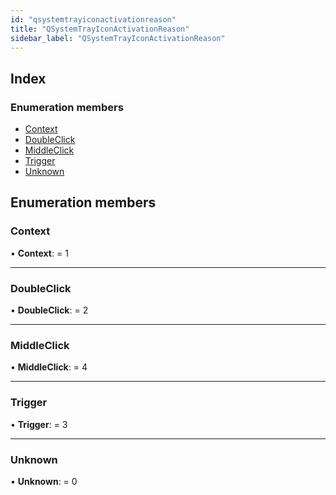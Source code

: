 ```yaml
---
id: "qsystemtrayiconactivationreason"
title: "QSystemTrayIconActivationReason"
sidebar_label: "QSystemTrayIconActivationReason"
---
```


## Index

### Enumeration members

* [Context](qsystemtrayiconactivationreason.md#context)
* [DoubleClick](qsystemtrayiconactivationreason.md#doubleclick)
* [MiddleClick](qsystemtrayiconactivationreason.md#middleclick)
* [Trigger](qsystemtrayiconactivationreason.md#trigger)
* [Unknown](qsystemtrayiconactivationreason.md#unknown)

## Enumeration members

###  Context

• **Context**: = 1

___

###  DoubleClick

• **DoubleClick**: = 2

___

###  MiddleClick

• **MiddleClick**: = 4

___

###  Trigger

• **Trigger**: = 3

___

###  Unknown

• **Unknown**: = 0
